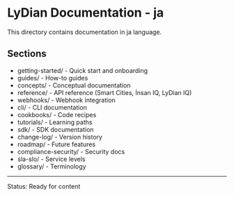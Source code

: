 # LyDian Documentation - ja

This directory contains documentation in ja language.

## Sections

- getting-started/ - Quick start and onboarding
- guides/ - How-to guides
- concepts/ - Conceptual documentation
- reference/ - API reference (Smart Cities, İnsan IQ, LyDian IQ)
- webhooks/ - Webhook integration
- cli/ - CLI documentation
- cookbooks/ - Code recipes
- tutorials/ - Learning paths
- sdk/ - SDK documentation
- change-log/ - Version history
- roadmap/ - Future features
- compliance-security/ - Security docs
- sla-slo/ - Service levels
- glossary/ - Terminology

---
Status: Ready for content
